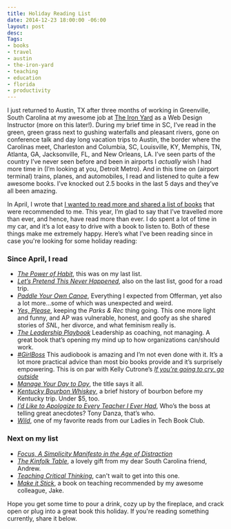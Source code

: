 ```yaml
---
title: Holiday Reading List
date: 2014-12-23 18:00:00 -06:00
layout: post
desc: 
Tags:
- books
- travel
- austin
- the-iron-yard
- teaching
- education
- florida
- productivity
---
```


I just returned to Austin, TX after three months of working in Greenville, South Carolina at my awesome job at [The Iron Yard](http://www.theironyard.com) as a Web Design Instructor (more on this later!). During my brief time in SC, I’ve read in the green, green grass next to gushing waterfalls and pleasant rivers, gone on conference talk and day long vacation trips to Austin, the border where the Carolinas meet, Charleston and Columbia, SC, Louisville, KY, Memphis, TN, Atlanta, GA,  Jacksonville, FL, and New Orleans, LA. I’ve seen parts of the country I’ve never seen before and been in airports I *actually* wish I had more time in (I’m looking at you, Detroit Metro). And in this time on (airport terminal) trains, planes, and automobiles, I read and listened to quite a few awesome books. I’ve knocked out 2.5 books in the last 5 days and they’ve all been amazing.

In April, I wrote that [I wanted to read more and shared a list of books](http://samkapila.com/journal/read-more) that were recommended to me. This year, I’m glad to say that I’ve travelled more than ever, and hence, have read more than ever. I do spent a lot of time in my car, and it’s a lot easy to drive with a book to listen to. Both of these things make me extremely happy. Here’s what I’ve been reading since in case you're looking for some holiday reading:

### Since April, I read
* [_The Power of Habit_](http://www.amazon.com/The-Power-Habit-What-Business/dp/B007EJSMC8/ref=tmm_aud_title_0?ie=UTF8&qid=1397665407&sr=8-1), this was on my last list.
* [_Let’s Pretend This Never Happened_](http://www.amazon.com/Pretend-Never-Happened-Mostly-Memoir/dp/B007UWP66O/ref=sr_1_1_title_2_audd?ie=UTF8&qid=1397665846&sr=8-1&keywords=let%27s+pretend+this+never+happened), also on the last list, good for a road trip. 
* [_Paddle Your Own Canoe_](http://www.amazon.com/Paddle-Your-Own-Canoe-Fundamentals/dp/B00FFHINZM), Everything I expected from Offerman, yet also a lot more...some of which was unexpected and weird.
* [_Yes, Please_](http://www.amazon.com/Yes-Please/dp/B00MP22QRQ/ref=sr_1_1_twi_4?s=books&ie=UTF8&qid=1419432664&sr=1-1&keywords=yes+please), keeping the _Parks & Rec_ thing going. This one more light and funny, and AP was vulnerable, honest, and goofy as she shared stories of _SNL_, her divorce, and what feminism really is.
* [_The Leadership Playbook_](http://www.amazon.com/The-Leadership-Playbook/dp/B00LOOURLI/ref=sr_1_1?s=books&ie=UTF8&qid=1419432769&sr=1-1&keywords=the+leadership+playbook) Leadership as coaching, not managing. A great book that’s opening my mind up to how organizations can/should work.
* [_#GirlBoss_](http://www.amazon.com/s/ref=sr_nr_p_n_feature_browse-b_mrr_0?fst=as%3Aoff&rh=n%3A283155%2Ck%3Aboss+girl%2Cp_n_feature_browse-bin%3A1240885011&keywords=boss+girl&ie=UTF8&qid=1419432987&rnid=618072011) This audiobook is amazing and I’m not even done with it. It’s a lot more practical advice than most bio books provide and it’s surprisely empowering.  This is on par with Kelly Cutrone’s [_If you're going to cry, go outside_](http://www.amazon.com/If-You-Have-Cry-Outside-ebook/dp/B0034EJL54/ref=sr_1_3?s=books&ie=UTF8&qid=1419433036&sr=1-3&keywords=kelly+cutrone)
* [_Manage Your Day to Day_](http://www.amazon.com/Manage-Your-Day---Day-Creative-ebook/dp/B00B77UE4W/ref=sr_1_1?s=books&ie=UTF8&qid=1419433310&sr=1-1&keywords=manage+your+day+to+day), the title says it all.
* [_Kentucky Bourbon Whiskey_](http://www.amazon.com/Kentucky-Bourbon-Whiskey-American-Heritage/dp/B00DMF7O90/ref=tmm_aud_title_0?ie=UTF8&qid=1419433367&sr=1-1), a brief history of bourbon before my Kentucky trip. Under $5, too.
* [_I’d Like to Apologize to Every Teacher I Ever Had_](http://www.amazon.com/Like-Apologize-Every-Teacher-Ever/dp/B0098TUPSQ/ref=tmm_aud_title_0?ie=UTF8&qid=1419433465&sr=1-1), Who’s the boss at telling great anecdotes? Tony Danza, that’s who.
* [_Wild_](http://www.amazon.com/Wild-Found-Pacific-Crest-Oprahs/dp/B007MIWUG0/ref=tmm_aud_swatch_0?_encoding=UTF8&sr=&qid=), one of my favorite reads from our Ladies in Tech Book Club.

 
### Next on my list
* [_Focus, A Simplicity Manifesto in the Age of Distraction_](http://www.amazon.com/Focus-Simplicity-Manifesto-Age-Distraction/dp/B005UJSL2A/ref=tmm_aud_title_0?ie=UTF8&qid=1419433574&sr=1-1)
* [_The Kinfolk Table_](http://www.amazon.com/Kinfolk-Table-Nathan-Williams/dp/1579655327/ref=sr_1_1?s=books&ie=UTF8&qid=1419433694&sr=1-1&keywords=kinfolk+table), a lovely gift from my dear South Carolina friend, Andrew.
* [_Teaching Critical Thinking_](http://www.amazon.com/Teaching-Critical-Thinking-Practical-Wisdom/dp/0415968208/ref=lh_ni_t?ie=UTF8&psc=1&smid=ATVPDKIKX0DER), can't wait to get into this one.
* [_Make it Stick_](http://www.amazon.com/Make-Stick-Science-Successful-Learning/dp/B00M1Z2THY/ref=sr_1_1_twi_3?ie=UTF8&qid=1419434035&sr=8-1&keywords=make+it+stick), a book on teaching recommended by my awesome colleague, Jake. 


Hope you get some time to pour a drink, cozy up by the fireplace, and crack open or plug into a great book this holiday. If you're reading something currently, share it below.



